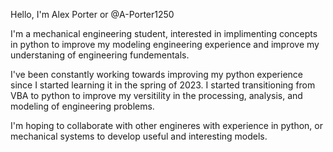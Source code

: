 Hello, I'm Alex Porter or @A-Porter1250

I'm a mechanical engineering student, interested in implimenting concepts in python to improve my modeling engineering experience and improve my understaning of engineering fundementals.

I've been constantly working towards improving my python experience since I started learning it in the spring of 2023. I started transitioning from VBA to python to improve my versitility in the processing, analysis, and modeling of engineering problems.

I'm hoping to collaborate with other engineres with experience in python, or mechanical systems to develop useful and interesting models.
